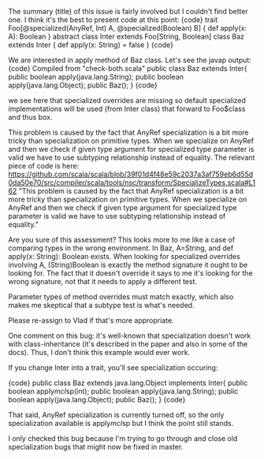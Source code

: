 The summary (title) of this issue is fairly involved but I couldn't find better one. I think it's the best to present code at this point:
{code}
trait Foo[@specialized(AnyRef, Int) A, @specialized(Boolean) B] {
  def apply(x: A): Boolean
}
abstract class Inter extends Foo[String, Boolean]
class Baz extends Inter {
  def apply(x: String) = false
}
{code}

We are interested in apply method of Baz class. Let's see the javap output:
{code}
Compiled from "check-both.scala"
public class Baz extends Inter{
    public boolean apply(java.lang.String);
    public boolean apply(java.lang.Object);
    public Baz();
}
{code}

we see here that specialized overrides are missing so default specialized implementations will be used (from Inter class) that forward to Foo$class and thus box.

This problem is caused by the fact that AnyRef specialization is a bit more tricky than specialization on primitive types. When we specialize on AnyRef and then we check if given type argument for specialized type parameter is valid we have to use subtyping relationship instead of equality. The relevant piece of code is here:
https://github.com/scala/scala/blob/39f01d4f48e59c2037a3af759eb6d55d0da50e70/src/compiler/scala/tools/nsc/transform/SpecializeTypes.scala#L162
"This problem is caused by the fact that AnyRef specialization is a bit more tricky than specialization on primitive types. When we specialize on AnyRef and then we check if given type argument for specialized type parameter is valid we have to use subtyping relationship instead of equality."

Are you sure of this assessment? This looks more to me like a case of comparing types in the wrong environment.  In Baz, A=String, and def apply(x: String): Boolean exists.  When looking for specialized overrides involving A, (String)Boolean is exactly the method signature it ought to be looking for. The fact that it doesn't override it says to me it's looking for the wrong signature, not that it needs to apply a different test.

Parameter types of method overrides must match exactly, which also makes me skeptical that a subtype test is what's needed.

Please re-assign to Vlad if that's more appropriate.

One comment on this bug: it's well-known that specialization doesn't work with class-inheritance (it's described in the paper and also in some of the docs). Thus, I don't think this example would ever work.

If you change Inter into a trait, you'll see specialization occuring:

{code}
public class Baz extends java.lang.Object implements Inter{
    public boolean apply$mcI$sp(int);
    public boolean apply(java.lang.String);
    public boolean apply(java.lang.Object);
    public Baz();
}
{code}

That said, AnyRef specialization is currently turned off, so the only specialization available is apply$mcI$sp but I think the point still stands.

I only checked this bug because I'm trying to go through and close old specialization bugs that might now be fixed in master.
